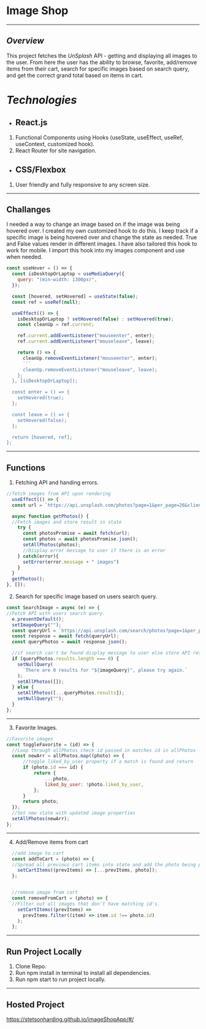 # Image Shop
---
## *Overview*
This project fetches the *UnSplash* API - getting and displaying all images to the user. From here the user has the ability to browse, favorite, add/remove items from their cart, search for specific images based on search query, and get the correct grand total based on items in cart.
# *Technologies*
- ## React.js
 1. Functional Components using Hooks (useState, useEffect, useRef, useContext, customized hook).
 2. React Router for site navigation.
- ## CSS/Flexbox
 1. User friendly and fully responsive to any screen size.
 ---
 ## Challanges
 
I needed a way to change an image based on if the image was being hovered over. I created my own customized hook to do this. I keep track if a specific image is being hovered over and change the state as needed. True and False values render in different images. I have also tailored this hook to work for mobile. I import this hook into my images component and use when needed.
 
```JavaScript
const useHover = () => {
  const isDesktopOrLaptop = useMediaQuery({
    query: "(min-width: 1300px)",
  });

  const [hovered, setHovered] = useState(false);
  const ref = useRef(null);

  useEffect(() => {
    isDesktopOrLaptop ? setHovered(false) : setHovered(true);
    const cleanUp = ref.current;

    ref.current.addEventListener("mouseenter", enter);
    ref.current.addEventListener("mouseleave", leave);

    return () => {
      cleanUp.removeEventListener("mouseenter", enter);
      ```
      cleanUp.removeEventListener("mouseleave", leave);
    };
  }, [isDesktopOrLaptop]);

  const enter = () => {
    setHovered(true);
  };

  const leave = () => {
    setHovered(false);
  };

  return [hovered, ref];
};

```
 
---

 ## Functions
 1. Fetching API and handing errors.
  ```JavaScript
  //fetch images from API upon rendering 
    useEffect(() => {
    const url = `https://api.unsplash.com/photos?page=1&per_page=26&client_id=${process.env.REACT_APP_UNSPLASH_KEY}`;

    async function getPhotos() {
    //Fetch images and store result in state 
      try {
        const photosPromise = await fetch(url);
        const photos = await photosPromise.json();
        setAllPhotos(photos);
        //Display error message to user if there is an error
      } catch(error){
        setError(error.message + " images")
      }
    }
    getPhotos();
  }, []);
  ```
 2. Search for specific image based on users search query.
  ```JavaScript
  const SearchImage = async (e) => {
  //Fetch API with users search query.
    e.preventDefault(); 
    setImageQuery("");
    const queryUrl = `https://api.unsplash.com/search/photos?page=1&per_page=26&query=${imageQuery}&client_id=${process.env.REACT_APP_UNSPLASH_KEY}`;
    const response = await fetch(queryUrl);
    const queryPhotos = await response.json();

    //if search can't be found display message to user else store API results in state.
    if (queryPhotos.results.length === 0) {
      setNullQuery(
        `There are 0 results for "${imageQuery}", please try again.`
      );
      setAllPhotos([]);
    } else {
      setAllPhotos([...queryPhotos.results]);
      setNullQuery("");
    }
  };
  ```
 ---
 3. Favorite Images.
 
  ```JavaScript
  //Favorite images
const toggleFavorite = (id) => {
    //Loop through allPhotos check id passed in matches id in allPhotos
    const newArr = allPhotos.map((photo) => {
        //toggle liked_by_user property if a match is found and return 
        if (photo.id === id) {
            return {
                ...photo,
                liked_by_user: !photo.liked_by_user,
            };
        }
        return photo;
    });
    //Set new state with updated image properties
    setAllPhotos(newArr);
};
```
---
4. Add/Remove items from cart
```JavaScript
  //add image to cart
  const addToCart = (photo) => {
  //Spread all previous cart items into state and add the photo being passed in.
    setCartItems((prevItems) => [...prevItems, photo]);
  };


  //remove image from cart
  const removeFromCart = (photo) => {
  //Filter out all images that don't have matching id's.
    setCartItems((prevItems) =>
      prevItems.filter((item) => item.id !== photo.id)
    );
  };
  ```
  ---
  ## Run Project Locally
  1. Clone Repo.
  2. Run npm install in terminal to install all dependencies.
  3. Run npm start to run project locally.
  ---
  ## Hosted Project
  https://stetsonharding.github.io/imageShopApp/#/




 


